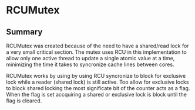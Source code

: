 # RCUMutex

## Summary

RCUMutex was created because of the need to have a shared/read lock for a very small critical section. 
The mutex uses RCU in this implementation to allow only one active thread to update a single atomic value at a time, minimizing the time it takes to syncronize cache lines between cores. 

RCUMutex works by using by using RCU syncronize to block for exclusive lock while a reader (shared lock) is still active.
Too allow for exclusive locks to block shared locking the most significate bit of the counter acts as a flag. 
When the flag is set accquiring a shared or exclusive lock is block until the flag is cleared. 

